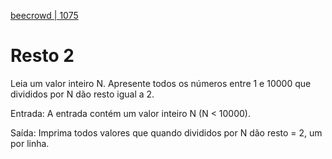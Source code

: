 [beecrowd | 1075](https://www.beecrowd.com.br/judge/pt/problems/view/1075)

# Resto 2

Leia um valor inteiro N. Apresente todos os números entre 1 e 10000 que divididos por N dão resto igual a 2.

Entrada: A entrada contém um valor inteiro N (N < 10000).

Saída: Imprima todos valores que quando divididos por N dão resto = 2, um por linha.